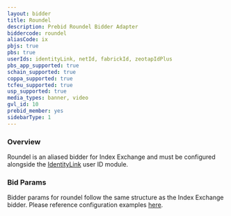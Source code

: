 ```yaml
---
layout: bidder
title: Roundel
description: Prebid Roundel Bidder Adapter
biddercode: roundel
aliasCode: ix
pbjs: true
pbs: true
userIds: identityLink, netId, fabrickId, zeotapIdPlus
pbs_app_supported: true
schain_supported: true
coppa_supported: true
tcfeu_supported: true
usp_supported: true
media_types: banner, video
gvl_id: 10
prebid_member: yes
sidebarType: 1
---
```


### Overview

Roundel is an aliased bidder for Index Exchange and must be configured alongside the [IdentityLink](/dev-docs/modules/userId.html#identitylink) user ID module.

### Bid Params

Bidder params for roundel follow the same structure as the Index Exchange bidder. Please reference configuration examples [here](/dev-docs/bidders/ix).
